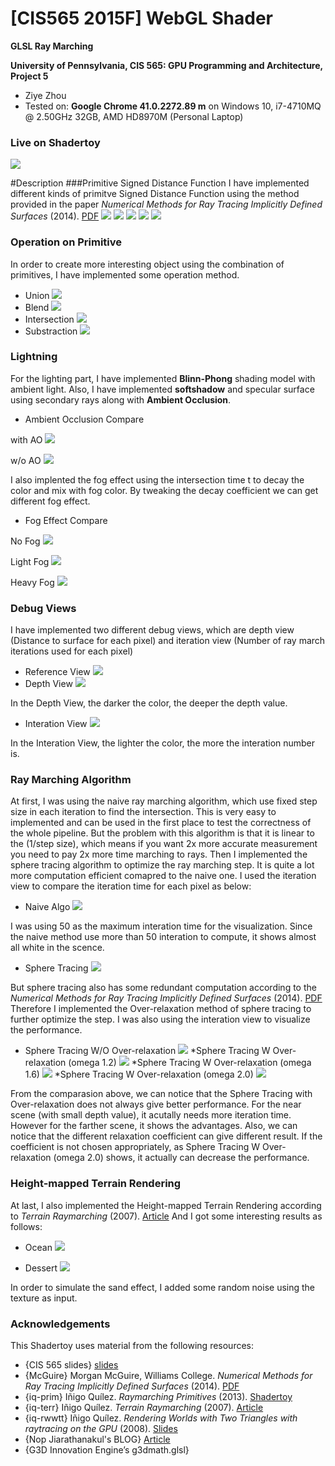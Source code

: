 # [CIS565 2015F] WebGL Shader

**GLSL Ray Marching**

**University of Pennsylvania, CIS 565: GPU Programming and Architecture, Project 5**

* Ziye Zhou
* Tested on:  **Google Chrome 41.0.2272.89 m** on
  Windows 10, i7-4710MQ @ 2.50GHz 32GB, AMD HD8970M (Personal Laptop)

### Live on Shadertoy

[![](img/depth_map_ref.png)](https://www.shadertoy.com/view/4ljXzV)

#Description
###Primitive Signed Distance Function
I have implemented different kinds of primitve Signed Distance Function using the method provided in the paper *Numerical Methods for Ray Tracing Implicitly Defined Surfaces* (2014).
  [PDF](http://graphics.cs.williams.edu/courses/cs371/f14/reading/implicit.pdf)
    ![](img/box.png)
    ![](img/round_box.png)
    ![](img/Torus.png)
    ![](img/1wheel.png)
    ![](img/cylinder.png)
    
### Operation on Primitive
In order to create more interesting object using the combination of primitives, I have implemented some operation method.

* Union
![](img/double_sphere_union.png)
* Blend
![](img/double_sphere_blend.png)
* Intersection
![](img/double_sphere_intersection.png)
* Substraction
![](img/double_sphere_substraction.png)
  
### Lightning

For the lighting part, I have implemented **Blinn-Phong** shading model with ambient light. Also, I have implemented **softshadow** and specular surface using secondary rays along with **Ambient Occlusion**. 

* Ambient Occlusion Compare

with AO
![](img/w_AO.png)

w/o AO
![](img/wo_AO.png)

I also implented the fog effect using the intersection time t to decay the color and mix with fog color. By tweaking the decay coefficient we can get different fog effect.

* Fog Effect Compare

No Fog
![](img/no_fog.png)

Light Fog
![](img/light_fog.png)

Heavy Fog
![](img/heavy_fog.png)


### Debug Views

I have implemented two different debug views, which are depth view (Distance to surface for each pixel) and iteration view (Number of ray march iterations used for each pixel)
* Reference View
![](img/depth_map_ref.png)
* Depth View
![](img/depth_map.png)

In the Depth View, the darker the color, the deeper the depth value.
* Interation View
![](img/iteration_map.png)

In the Interation View, the lighter the color, the more the interation number is.

### Ray Marching Algorithm

At first, I was using the naive ray marching algorithm, which use fixed step size in each iteration to find the intersection. This is very easy to implemented and can be used in the first place to test the correctness of the whole pipeline. But the problem with this algorithm is that it is linear to the (1/step size), which means if you want 2x more accurate measurement you need to pay 2x more time marching to rays. Then I implemented the sphere tracing algorithm to optimize the ray marching step. It is quite a lot more computation efficient comapred to the naive one. I used the iteration view to compare the iteration time for each pixel as below:
* Naive Algo
![](img/cmp_naive.png)

I was using 50 as the maximum interation time for the visualization. Since the naive method use more than 50 interation to compute, it shows almost all white in the scence.

* Sphere Tracing
![](img/cmp_sphere_tracing.png)

But sphere tracing also has some redundant computation according to the   *Numerical Methods for Ray Tracing Implicitly Defined Surfaces* (2014). [PDF](http://graphics.cs.williams.edu/courses/cs371/f14/reading/implicit.pdf) Therefore I implemented the  Over-relaxation method of sphere tracing to further optimize the step. I was also using the interation view to visualize the performance. 

* Sphere Tracing W/O Over-relaxation
![](img/sphere_tracing_wo_over_relax.png)
*Sphere Tracing W Over-relaxation (omega 1.2)
![](img/sphere_tracing_w_over_relax_1.2.png)
*Sphere Tracing W Over-relaxation (omega 1.6)
![](img/sphere_tracing_w_over_relax_1.6.png)
*Sphere Tracing W Over-relaxation (omega 2.0)
![](img/sphere_tracing_w_over_relax_2.0.png)

From the comparasion above, we can notice that the Sphere Tracing with Over-relaxation does not always give better performance. For the near scene (with small depth value), it acutally needs more iteration time. However for the farther scene, it shows the advantages. Also, we can notice that the different relaxation coefficient can give different result. If the coefficient is not chosen appropriately, as Sphere Tracing W Over-relaxation (omega 2.0) shows, it actually can decrease the performance.


### Height-mapped Terrain Rendering

At last, I also implemented the Height-mapped Terrain Rendering according to *Terrain Raymarching* (2007).
  [Article](http://www.iquilezles.org/www/articles/terrainmarching/terrainmarching.htm) And I got some interesting results as follows:

* Ocean
![](img/ocean.png)

* Dessert
![](img/dessert.png)

In order to simulate the sand effect, I added some random noise using the texture as input.

### Acknowledgements

This Shadertoy uses material from the following resources:

* {CIS 565 slides}
  [slides](http://cis565-fall-2015.github.io/lectures/12-Ray-Marching.pptx)
* {McGuire}
  Morgan McGuire, Williams College.
  *Numerical Methods for Ray Tracing Implicitly Defined Surfaces* (2014).
  [PDF](http://graphics.cs.williams.edu/courses/cs371/f14/reading/implicit.pdf)
* {iq-prim}
  Iñigo Quílez.
  *Raymarching Primitives* (2013).
  [Shadertoy](https://www.shadertoy.com/view/Xds3zN)
* {iq-terr}
  Iñigo Quílez.
  *Terrain Raymarching* (2007).
  [Article](http://www.iquilezles.org/www/articles/terrainmarching/terrainmarching.htm)
* {iq-rwwtt}
  Iñigo Quílez.
  *Rendering Worlds with Two Triangles with raytracing on the GPU* (2008).
  [Slides](http://www.iquilezles.org/www/material/nvscene2008/rwwtt.pdf)
* {Nop Jiarathanakul's BLOG}
  [Article](http://nopjia.blogspot.com/search?updated-min=2012-01-01T00:00:00-05:00&updated-max=2013-01-01T00:00:00-05:00&max-results=27)
* {G3D Innovation Engine’s g3dmath.glsl}




